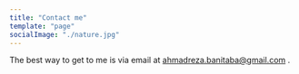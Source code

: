 ```yaml
---
title: "Contact me"
template: "page"
socialImage: "./nature.jpg"
---
```


The best way to get to me is via email at ahmadreza.banitaba@gmail.com  .
